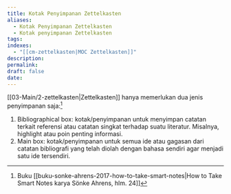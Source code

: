 ```yaml
---
title: Kotak Penyimpanan Zettelkasten
aliases:
  - Kotak Penyimpanan Zettelkasten
  - Kotak penyimpanan Zettelkasten
tags: 
indexes:
  - "[[cm-zettelkasten|MOC Zettelkasten]]"
description: 
permalink: 
draft: false
date: 
---
```

[[03-Main/2-zettelkasten|Zettelkasten]] hanya memerlukan dua jenis penyimpanan saja:[^1]
1. Bibliographical box: kotak/penyimpanan untuk menyimpan catatan terkait referensi atau catatan singkat terhadap suatu literatur. Misalnya, highlight atau poin penting informasi.
2. Main box: kotak/penyimpanan untuk semua ide atau gagasan dari catatan bibliografi yang telah diolah dengan bahasa sendiri agar menjadi satu ide tersendiri.



[^1]: Buku [[buku-sonke-ahrens-2017-how-to-take-smart-notes|How to Take Smart Notes karya Sönke Ahrens, hlm. 24]]